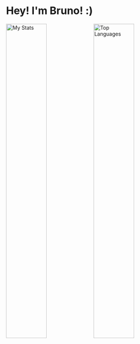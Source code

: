 <h1>Hey! I'm Bruno! :)</h1>

<img alt="My Stats" align="left" width="47%" src="https://github-readme-stats.vercel.app/api?username=silenciopz&show_icons=true"/>
<img alt="Top Languages" align="left" width="47%" src="https://github-readme-stats.vercel.app/api/top-langs/?username=SilencioPz&size_weight=0.5&count_weight=0.5"/>
